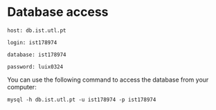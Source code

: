 # Database access

<code>host: db.ist.utl.pt </code>

<code>login: ist178974 </code>

<code>database: ist178974 </code>

<code>password: luix0324 </code>

You can use the following command to access the database from your computer:

<code>mysql -h db.ist.utl.pt -u ist178974 -p ist178974</code>

